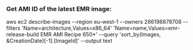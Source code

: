 ### Get AMI ID of the latest EMR image:

aws ec2 describe-images --region eu-west-1 --owners 286198878708 --filters 'Name=architecture,Values=x86_64' 'Name=name,Values=emr-release-build EMR AMI Recipe 650*' --query 'sort_by(Images, &CreationDate)[-1].[ImageId]' --output text